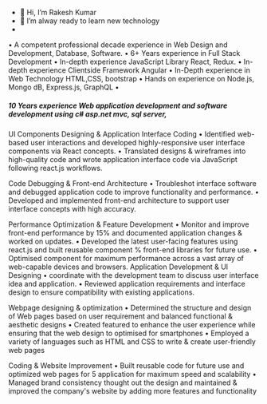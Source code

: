 - 👋 Hi, I’m Rakesh Kumar
- 🌱 I’m alway ready to learn new technology
- 
•	A competent professional decade experience in Web Design and Development, Database, Software.
•	6+ Years experience in Full Stack Development
•	In-depth experience JavaScript Library React, Redux.
•	In-depth experience Clientside Framework Angular
•	In-Depth experience in Web Technology HTML,CSS, bootstrap
•	Hands on experience on Node.js, Mongo dB, Express.js, GraphQL
•	<h5 style="color:'red'">10 Years experience Web application development and software development using c# asp.net mvc, sql server,</h5>

UI Components Designing & Application Interface Coding
•	Identified web-based user interactions and developed highly-responsive user interface components via React concepts.
•	Translated designs & wireframes into high-quality code and wrote application interface code via JavaScript following react.js workflows.

Code Debugging & Front-end Architecture
•	Troubleshot interface software and debugged application code to improve functionality and performance. 
•	Developed and implemented front-end architecture to support user interface concepts with high accuracy.

Performance Optimization  & Feature Development
•	Monitor and improve front-end performance by 15% and documented application changes & worked on updates.
•	Developed the latest user-facing features using react.js and built reusable component % front-end libraries for future use.
•	Optimised component for maximum performance across a vast array of web-capable devices and browsers.
Application Development & UI Designing
•	coordinate with the development team to discuss user interface idea and application.
•	Reviewed application requirements and interface design to ensure compatibility with existing applications.

Webpage designing & optimization 
•	Determined the structure and design of Web pages based on user requirement and balanced functional & aesthetic designs
•	Created featured to enhance the user experience while ensuring that the web design to optimised for smartphones
•	Employed a variety of languages such as HTML and CSS to write & create user-friendly web pages

Coding & Website Improvement
•	Built reusable code for future use and optimized web pages for 5 application for maximum speed and scalability
•	Managed brand consistency thought out the design and maintained & improved the company's  website by adding more features and functionality


